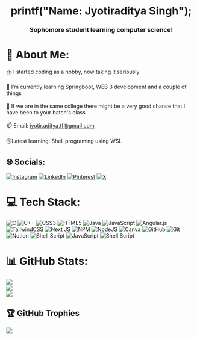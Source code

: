 <h1 align="center">printf("Name: Jyotiraditya Singh");</h1>
<h3 align="center">Sophomore student learning computer science!</h3>     

# 💫 About Me:
⛈️ I started coding as a hobby, now taking it seriously<br><br>🌱 I’m currently learning Springboot, WEB 3 development and a couple of things<br><br>📜 If we are in the same college there might be a very good chance that I have been to your batch's class<br><br>📫 Email: jyotir.aditya.tf@gmail.com<br><br>🕔Latest learning: Shell programing using WSL


## 🌐 Socials:
[![Instagram](https://img.shields.io/badge/Instagram-%23E4405F.svg?logo=Instagram&logoColor=white)](https://instagram.com/j_is_sus) [![LinkedIn](https://img.shields.io/badge/LinkedIn-%230077B5.svg?logo=linkedin&logoColor=white)](https://linkedin.com/in/jyotir-aditya) [![Pinterest](https://img.shields.io/badge/Pinterest-%23E60023.svg?logo=Pinterest&logoColor=white)](https://pinterest.com/adityajy) [![X](https://img.shields.io/badge/X-black.svg?logo=X&logoColor=white)](https://x.com/jyotir_aditya01) 

# 💻 Tech Stack:
![C](https://img.shields.io/badge/c-%2300599C.svg?style=flat&logo=c&logoColor=white) ![C++](https://img.shields.io/badge/c++-%2300599C.svg?style=flat&logo=c%2B%2B&logoColor=white) ![CSS3](https://img.shields.io/badge/css3-%231572B6.svg?style=flat&logo=css3&logoColor=white) ![HTML5](https://img.shields.io/badge/html5-%23E34F26.svg?style=flat&logo=html5&logoColor=white) ![Java](https://img.shields.io/badge/java-%23ED8B00.svg?style=flat&logo=openjdk&logoColor=white) ![JavaScript](https://img.shields.io/badge/javascript-%23323330.svg?style=flat&logo=javascript&logoColor=%23F7DF1E) ![Angular.js](https://img.shields.io/badge/angular.js-%23E23237.svg?style=flat&logo=angularjs&logoColor=white) ![TailwindCSS](https://img.shields.io/badge/tailwindcss-%2338B2AC.svg?style=flat&logo=tailwind-css&logoColor=white) ![Next JS](https://img.shields.io/badge/Next-black?style=flat&logo=next.js&logoColor=white) ![NPM](https://img.shields.io/badge/NPM-%23CB3837.svg?style=flat&logo=npm&logoColor=white) ![NodeJS](https://img.shields.io/badge/node.js-6DA55F?style=flat&logo=node.js&logoColor=white) ![Canva](https://img.shields.io/badge/Canva-%2300C4CC.svg?style=flat&logo=Canva&logoColor=white) ![GitHub](https://img.shields.io/badge/github-%23121011.svg?style=flat&logo=github&logoColor=white) ![Git](https://img.shields.io/badge/git-%23F05033.svg?style=flat&logo=git&logoColor=white) ![Notion](https://img.shields.io/badge/Notion-%23000000.svg?style=flat&logo=notion&logoColor=white) ![Shell Script](https://img.shields.io/badge/shell_script-%23121011.svg?style=flat&logo=gnu-bash&logoColor=white) ![JavaScript](https://img.shields.io/badge/javascript-%23323330.svg?style=flat&logo=javascript&logoColor=%23F7DF1E) ![Shell Script](https://img.shields.io/badge/shell_script-%23121011.svg?style=flat&logo=gnu-bash&logoColor=white)
# 📊 GitHub Stats:
![](https://github-readme-stats.vercel.app/api?username=jyotir07&theme=dark&hide_border=false&include_all_commits=false&count_private=false)<br/>
![](https://github-readme-streak-stats.herokuapp.com/?user=jyotir07&theme=dark&hide_border=false)<br/>
![](https://github-readme-stats.vercel.app/api/top-langs/?username=jyotir07&theme=dark&hide_border=false&include_all_commits=false&count_private=false&layout=compact)

## 🏆 GitHub Trophies
![](https://github-profile-trophy.vercel.app/?username=jyotir07&theme=tokyonight&no-frame=false&no-bg=true&margin-w=4)

<!-- Proudly created with GPRM ( https://gprm.itsvg.in ) -->

